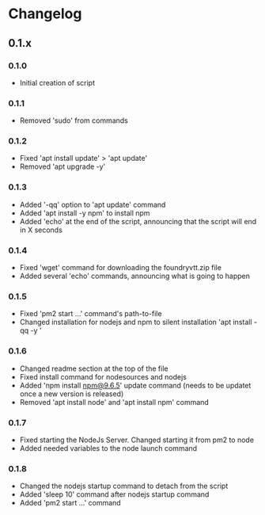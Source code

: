 # Changelog

## 0.1.x

### 0.1.0

- Initial creation of script

### 0.1.1

- Removed 'sudo' from commands

### 0.1.2

- Fixed 'apt install update' > 'apt update'
- Removed 'apt upgrade -y'

### 0.1.3

- Added '-qq' option to 'apt update' command
- Added 'apt install -y npm' to install npm
- Added 'echo' at the end of the script, announcing that the script will end in X seconds

### 0.1.4

- Fixed 'wget' command for downloading the foundryvtt.zip file
- Added several 'echo' commands, announcing what is going to happen

### 0.1.5

- Fixed 'pm2 start ...' command's path-to-file
- Changed installation for nodejs and npm to silent installation 'apt install -qq -y '

### 0.1.6

- Changed readme section at the top of the file
- Fixed install command for nodesources and nodejs
- Added 'npm install npm@9.6.5' update command (needs to be updatet once a new version is released)
- Removed 'apt install node' and 'apt install npm' command

### 0.1.7

- Fixed starting the NodeJs Server. Changed starting it from pm2 to node
- Added needed variables to the node launch command

### 0.1.8

- Changed the nodejs startup command to detach from the script
- Added 'sleep 10' command after nodejs startup command
- Added 'pm2 start ...' command

